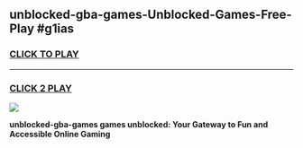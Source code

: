 
## unblocked-gba-games-Unblocked-Games-Free-Play #g1ias
<h3>
<a href="https://us.freeplayer.one?title=unblocked-gba-games&ref=9M">CLICK TO PLAY</a></h3>
<hr>

<h3>
<a href="https://us.freeplayer.one?title=unblocked-gba-games&ref=9M">CLICK 2 PLAY</a>
  
</h3>

<a href="https://us.freeplayer.one?title=unblocked-gba-games&ref=9M"><img src="https://clearcache.store/games.png"></a>


**unblocked-gba-games games unblocked: Your Gateway to Fun and Accessible Online Gaming**
